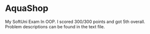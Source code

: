 # AquaShop
My SoftUni Exam In OOP. I scored 300/300 points and got 5th overall. Problem descriptions can be found in the text file.
